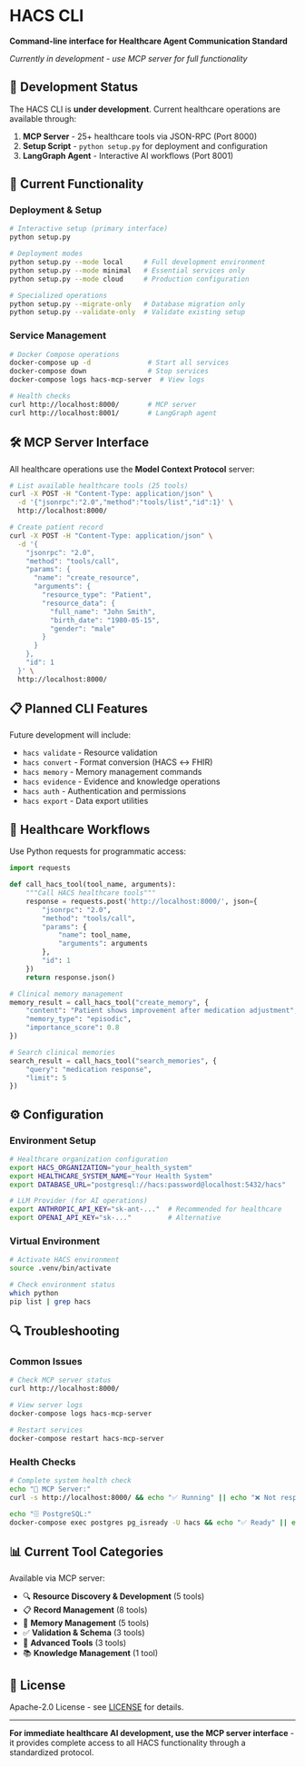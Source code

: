# HACS CLI

**Command-line interface for Healthcare Agent Communication Standard**

*Currently in development - use MCP server for full functionality*

## 🚧 **Development Status**

The HACS CLI is **under development**. Current healthcare operations are available through:

1. **MCP Server** - 25+ healthcare tools via JSON-RPC (Port 8000)
2. **Setup Script** - `python setup.py` for deployment and configuration
3. **LangGraph Agent** - Interactive AI workflows (Port 8001)

## 🚀 **Current Functionality**

### **Deployment & Setup**
```bash
# Interactive setup (primary interface)
python setup.py

# Deployment modes
python setup.py --mode local     # Full development environment
python setup.py --mode minimal   # Essential services only
python setup.py --mode cloud     # Production configuration

# Specialized operations
python setup.py --migrate-only   # Database migration only
python setup.py --validate-only  # Validate existing setup
```

### **Service Management**
```bash
# Docker Compose operations
docker-compose up -d              # Start all services
docker-compose down               # Stop services
docker-compose logs hacs-mcp-server  # View logs

# Health checks
curl http://localhost:8000/       # MCP server
curl http://localhost:8001/       # LangGraph agent
```

## 🛠️ **MCP Server Interface**

All healthcare operations use the **Model Context Protocol** server:

```bash
# List available healthcare tools (25 tools)
curl -X POST -H "Content-Type: application/json" \
  -d '{"jsonrpc":"2.0","method":"tools/list","id":1}' \
  http://localhost:8000/

# Create patient record
curl -X POST -H "Content-Type: application/json" \
  -d '{
    "jsonrpc": "2.0",
    "method": "tools/call",
    "params": {
      "name": "create_resource",
      "arguments": {
        "resource_type": "Patient",
        "resource_data": {
          "full_name": "John Smith",
          "birth_date": "1980-05-15",
          "gender": "male"
        }
      }
    },
    "id": 1
  }' \
  http://localhost:8000/
```

## 📋 **Planned CLI Features**

Future development will include:

- `hacs validate` - Resource validation
- `hacs convert` - Format conversion (HACS ↔ FHIR)
- `hacs memory` - Memory management commands
- `hacs evidence` - Evidence and knowledge operations
- `hacs auth` - Authentication and permissions
- `hacs export` - Data export utilities

## 🏥 **Healthcare Workflows**

Use Python requests for programmatic access:

```python
import requests

def call_hacs_tool(tool_name, arguments):
    """Call HACS healthcare tools"""
    response = requests.post('http://localhost:8000/', json={
        "jsonrpc": "2.0",
        "method": "tools/call",
        "params": {
            "name": tool_name,
            "arguments": arguments
        },
        "id": 1
    })
    return response.json()

# Clinical memory management
memory_result = call_hacs_tool("create_memory", {
    "content": "Patient shows improvement after medication adjustment",
    "memory_type": "episodic",
    "importance_score": 0.8
})

# Search clinical memories
search_result = call_hacs_tool("search_memories", {
    "query": "medication response",
    "limit": 5
})
```

## ⚙️ **Configuration**

### **Environment Setup**
```bash
# Healthcare organization configuration
export HACS_ORGANIZATION="your_health_system"
export HEALTHCARE_SYSTEM_NAME="Your Health System"
export DATABASE_URL="postgresql://hacs:password@localhost:5432/hacs"

# LLM Provider (for AI operations)
export ANTHROPIC_API_KEY="sk-ant-..."  # Recommended for healthcare
export OPENAI_API_KEY="sk-..."         # Alternative
```

### **Virtual Environment**
```bash
# Activate HACS environment
source .venv/bin/activate

# Check environment status
which python
pip list | grep hacs
```

## 🔍 **Troubleshooting**

### **Common Issues**
```bash
# Check MCP server status
curl http://localhost:8000/

# View server logs
docker-compose logs hacs-mcp-server

# Restart services
docker-compose restart hacs-mcp-server
```

### **Health Checks**
```bash
# Complete system health check
echo "📡 MCP Server:"
curl -s http://localhost:8000/ && echo "✅ Running" || echo "❌ Not responding"

echo "🗄️ PostgreSQL:"
docker-compose exec postgres pg_isready -U hacs && echo "✅ Ready" || echo "❌ Not ready"
```

## 📊 **Current Tool Categories**

Available via MCP server:

- 🔍 **Resource Discovery & Development** (5 tools)
- 📋 **Record Management** (8 tools)
- 🧠 **Memory Management** (5 tools)
- ✅ **Validation & Schema** (3 tools)
- 🎨 **Advanced Tools** (3 tools)
- 📚 **Knowledge Management** (1 tool)

## 📄 **License**

Apache-2.0 License - see [LICENSE](../../LICENSE) for details.

---

**For immediate healthcare AI development, use the MCP server interface** - it provides complete access to all HACS functionality through a standardized protocol.
